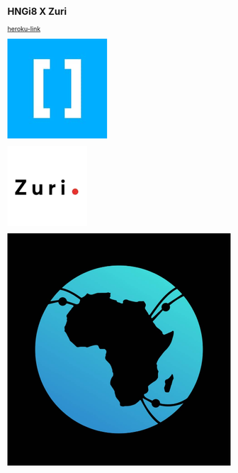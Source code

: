 ## HNGi8 X Zuri

[heroku-link](https://hngi8xzuri-backend.herokuapp.com/index)

![HNG](./public/images/hng.jpeg)

![Zuri](./public/images/zuri.jpeg)

![Ingressive4Good](./public/images/ingressive.jpeg)
